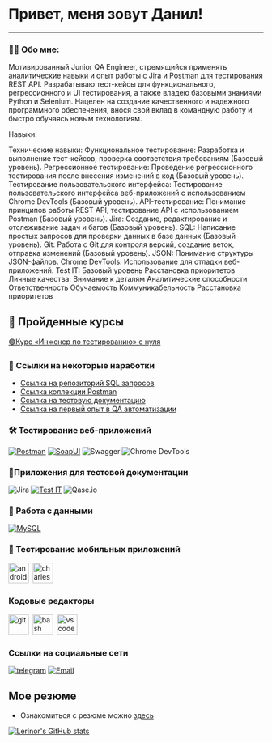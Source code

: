 # Привет, меня зовут Данил!

---

### 👨‍💻 Обо мне:

Мотивированный Junior QA Engineer, стремящийся применять аналитические навыки и опыт работы с Jira и Postman для тестирования REST API. Разрабатываю тест-кейсы для функционального, регрессионного и UI тестирования, а также владею базовыми знаниями Python и Selenium. Нацелен на создание качественного и надежного программного обеспечения, внося свой вклад в командную работу и быстро обучаясь новым технологиям.

Навыки:

Технические навыки:
Функциональное тестирование: Разработка и выполнение тест-кейсов, проверка соответствия требованиям (Базовый уровень).
Регрессионное тестирование: Проведение регрессионного тестирования после внесения изменений в код (Базовый уровень).
Тестирование пользовательского интерфейса: Тестирование пользовательского интерфейса веб-приложений с использованием Chrome DevTools (Базовый уровень).
API-тестирование: Понимание принципов работы REST API, тестирование API с использованием Postman (Базовый уровень).
Jira: Создание, редактирование и отслеживание задач и багов (Базовый уровень).
SQL: Написание простых запросов для проверки данных в базе данных (Базовый уровень).
Git: Работа с Git для контроля версий, создание веток, отправка изменений (Базовый уровень).
JSON: Понимание структуры JSON-файлов.
Chrome DevTools: Использование для отладки веб-приложений.
Test IT: Базовый уровень
Расстановка приоритетов
Личные качества:
Внимание к деталям
Аналитические способности
Ответственность
Обучаемость
Коммуникабельность
Расстановка приоритетов

## 📖 Пройденные курсы 
[🟢Курс «Инженер по тестированию» с нуля](https://sky.pro/courses/programming/qa-engineer#giftpopup) 


### 📁 Ссылки на некоторые наработки
- <a href="https://github.com/Lerinor/MySQL.git" target="_blank">Ссылка на репозиторий SQL запросов</a>
- <a href="https://github.com/Lerinor/-postman-collections.git" target="_blank">Ссылка  коллекции Postman</a>
- <a href="https://github.com/Lerinor/Test-documentation.git" target="_blank">Ссылка на тестовую документацию</a>
- <a href="https://github.com/Lerinor/QA_Automation/tree/main/Python" target="_blank">Ссылка на первый опыт в QA автоматизации</a>

### 🛠 Тестирование веб-приложений
[![Postman](https://shields.fly.dev/badge/-Postman-CCFF66?style=for-the-badge&logo=postman)](https://github.com/Lerinor/Postman-collections)
[![SoapUI](https://shields.fly.dev/badge/-SOAPUI-FFFF66?style=for-the-badge&logo=)](https://github.com/Lerinor/SoapUI-Project)
![Swagger](https://shields.fly.dev/badge/-Swagger-cc3300?style=for-the-badge&logo=Swagger)
![Chrome DevTools](https://img.shields.io/badge/-Chrome%20DevTools-FF6C37?style=for-the-badge&logo=googlechrome&logoColor=white)

### 📁Приложения для тестовой документации
![Jira](https://shields.fly.dev/badge/-Jira-003399?style=for-the-badge&logo=jira)
[![Test IT](https://img.shields.io/badge/-Test%20IT-8A2BE2?style=for-the-badge&logo=data&logoColor=white)](https://github.com/Lerinor/Test-documentation/tree/main/TasteIT)
![Qase.io](https://shields.io/badge/-Qase.io-003399?style=for-the-badge&logo=qase)
### 💾 Работа с данными
[![MySQL](https://shields.fly.dev/badge/-MYSQL-66FFFF?style=for-the-badge&logo=mysql)](https://github.com/Lerinor/MySQL.git)

### 📱 Тестирование мобильных приложений
<div>
  <img src="https://cdn.jsdelivr.net/gh/devicons/devicon/icons/androidstudio/androidstudio-original.svg" title="android-studio" alt="android-studio" width="40" height="40"/>&nbsp
  <img src="https://cdn.icon-icons.com/icons2/3053/PNG/512/charles_proxy_macos_bigsur_icon_190302.png" title="charles-proxy" alt="charles-proxy" width="40" height="40"/>&nbsp
</div>

### Кодовые редакторы
<div>
  <img src="https://cdn.jsdelivr.net/gh/devicons/devicon/icons/git/git-original.svg" title="git" alt="git" width="40" height="40"/>&nbsp
  <img src="https://upload.wikimedia.org/wikipedia/commons/thumb/4/4b/Bash_Logo_Colored.svg/1024px-Bash_Logo_Colored.svg.png?20180723054350" title="bash" alt="bash" width="40" height="40"/>&nbsp
  <img src="https://cdn.jsdelivr.net/gh/devicons/devicon/icons/vscode/vscode-original.svg" title="vscode" alt="vscode" width="40" height="40"/>&nbsp
  
  </div>
  

### Ссылки на социальные сети
[![telegram](https://shields.fly.dev/badge/-Tg-090909?style=for-the-badge&logo=telegram)](https://t.me/Lerinor)
[![Email](https://shields.fly.dev/badge/-Email-090909?style=for-the-badge&)](mailto:dbiryukov51@gmail.com)

## Мое резюме 
- Ознакомиться с резюме можно [здесь](https://github.com/Lerinor/lerinor/blob/main/Бирюков%20Данил%20Валерьевич.pdf) 


[![Lerinor's GitHub stats](https://github-readme-stats.vercel.app/api?username=Lerinor&show_icons=true&theme=dracula)](https://github.com/anuraghazra/github-readme-stats)
